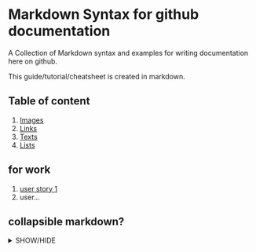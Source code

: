 # Markdown Syntax for github documentation
A Collection of Markdown syntax and examples for writing documentation here on github.

This guide/tutorial/cheatsheet is created in markdown.

## Table of content

1. [Images](/Image/README.md#top)
2. [Links](/Link.md#top)
3. [Texts](/Text.md#top)
4. [Lists](/List.md#top)

## for work
1. [user story 1](https://github.com/bent-mortensen/Dokumentation/blob/master/UserStories/user-story-1.md)
2. user...



## collapsible markdown?

<details>
<summary>SHOW/HIDE</summary>
  
#### yes, even hidden code blocks!

```C#
print("hello world!")
```
> quete
>> more

syntax  
```**This text is _extremely_ important**```  
example  
**This text is _extremely_ important**  
syntax  
```_This text is_ **extremely** _important_```  
example  
_This text is_ **extremely** _important_  

</details>
